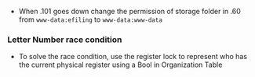 - When .101 goes down change the permission of storage folder in .60 from
`www-data:efiling` to `www-data:www-data`

### Letter Number race condition
- To solve the race condition, use the register lock to represent who has the current physical register using a Bool in Organization Table
